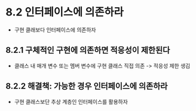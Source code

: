 # 8.2 인터페이스에 의존하라
- 구현 클래보다 인터페이스에 의존하자

## 8.2.1 구체적인 구현에 의존하면 적응성이 제한된다
- 클래스 내 매개 변수 또는 멤버 변수에 구현 클래스 직접 의존 -> 적응성 제한 생김

## 8.2.2 해결책: 가능한 경우 인터페이스에 의존하라
- 구현 클래스보단 추상 계층인 인터페이스를 활용하자